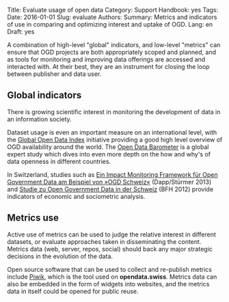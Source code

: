 Title: Evaluate usage of open data
Category: Support
Handbook: yes
Tags:
Date: 2016-01-01
Slug: evaluate
Authors:
Summary: Metrics and indicators of use in comparing and optimizing interest and uptake of OGD.
Lang: en
Draft: yes


A combination of high-level "global" indicators, and low-level "metrics" can ensure that OGD projects are both appropriately scoped and planned, and as tools for monitoring and improving data offerings are accessed and interacted with. At their best, they are an instrument for closing the loop between publisher and data user.

## Global indicators

There is growing scientific interest in monitoring the development of data in an information society.

Dataset usage is even an important measure on an international level, with the [Global Open Data Index](http://index.okfn.org) initiative providing a good high level overview of OGD availability around the world. The [Open Data Barometer](http://www.opendatabarometer.org/) is a global expert study which dives into even more depth on the how and why's of data openness in different countries.

In Switzerland, studies such as [Ein Impact Monitoring Framework für Open Government Data am Beispiel von »OGD Schweiz«](http://digisus.com/blog/wp-content/uploads/2013/06/OGD-CH-IMF-DACHLI-Bericht-V04-DOWNLOAD-VERSION.pdf) (Dapp/Stürmer 2013) and [Studie zu Open Government Data in der Schweiz](http://www.wirtschaft.bfh.ch/de/forschung/aktuell/newsdetails/article/studie-zu-open-government-data-in-der-schweiz/1100.html) (BFH 2012) provide indicators of economic and sociometric analysis.

## Metrics use

Active use of metrics can be used to judge the relative interest in different datasets, or evaluate approaches taken in disseminating the content. Metrics data (web, server, repos, social) should back any major strategic decisions in the evolution of the data.

Open source software that can be used to collect and re-publish metrics include [Piwik](http://www.piwik.org/), which is the tool used on **opendata.swiss**. Metrics data can also be embedded in the form of widgets into websites, and the metrics data in itself could be opened for public reuse.
